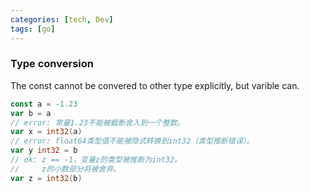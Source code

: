 ```yaml
---
categories: [tech, Dev]
tags: [go]
---
```


### Type conversion

The const cannot be convered to other type explicitly, but varible can.

```go
const a = -1.23
var b = a
// error: 常量1.23不能被截断舍入到一个整数。
var x = int32(a)
// error: float64类型值不能被隐式转换到int32（类型推断错误）。
var y int32 = b
// ok: z == -1，变量z的类型被推断为int32。
//     z的小数部分将被舍弃。
var z = int32(b)
```
